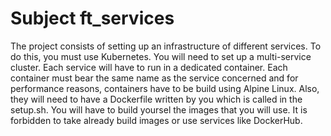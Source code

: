 # Subject ft_services
The project consists of setting up an infrastructure of different services. To do this, you must use Kubernetes. You will need to set up a multi-service cluster. Each service will have to run in a dedicated container. Each container must bear the same name as the service concerned and for performance reasons, containers have to be build using Alpine Linux. Also, they will need to have a Dockerfile written by you which is called in the setup.sh. You will have to build yoursel the images that you will use. It is forbidden to take already build images or use services like DockerHub.
